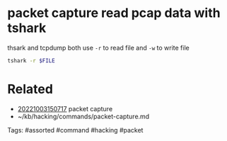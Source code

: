 # packet capture read pcap data with tshark
thsark and tcpdump both use `-r` to read file and `-w` to write file
```bash
tshark -r $FILE
```

# Related
- [20221003150717](/zet/20221003150717/README.md) packet capture
- ~/kb/hacking/commands/packet-capture.md

Tags:
    #assorted #command #hacking #packet
